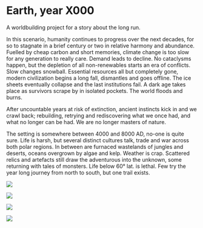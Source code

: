 Earth, year X000
================

A worldbuilding project for a story about the long run.

In this scenario, humanity continues to progress over the next decades, for so to stagnate in a brief century or two in relative harmony and abundance. Fuelled by cheap carbon and short memories, climate change is too slow for any generation to really care. Demand leads to decline. No cataclysms happen, but the depletion of all non-renewables starts an era of conflicts. Slow changes snowball. Essential resources all but completely gone, modern civilization begins a long fall, dismantles and goes offline. The ice sheets eventually collapse and the last institutions fail. A dark age takes place as survivors scrape by in isolated pockets. The world floods and burns.

After uncountable years at risk of extinction, ancient instincts kick in and we crawl back; rebuilding, retrying and rediscovering what we once had, and what no longer can be had. We are no longer masters of nature.

The setting is somewhere between 4000 and 8000 AD, no-one is quite sure. Life is harsh, but several distinct cultures talk, trade and war across both polar regions. In between are furnaced wastelands of jungles and deserts, oceans overgrown by algae and kelp. Weather is crap. Scattered relics and artefacts still draw the adventurous into the unknown, some returning with tales of monsters. Life below 60° lat. is lethal. Few try the year long journey from north to south, but one trail exists.


![](http://upload.wikimedia.org/wikipedia/commons/8/8b/Topographic_map_of_Greenland_bedrock.jpg)

![](https://github.com/jxx/earth-yxk/blob/master/img/north.png?raw=true)

![](http://upload.wikimedia.org/wikipedia/commons/e/e0/AntarcticaRockSurface.jpg)

![](http://fc06.deviantart.net/fs71/f/2014/057/5/3/the_world___climate_change_by_jaysimons-d770uno.jpg?raw=true)
